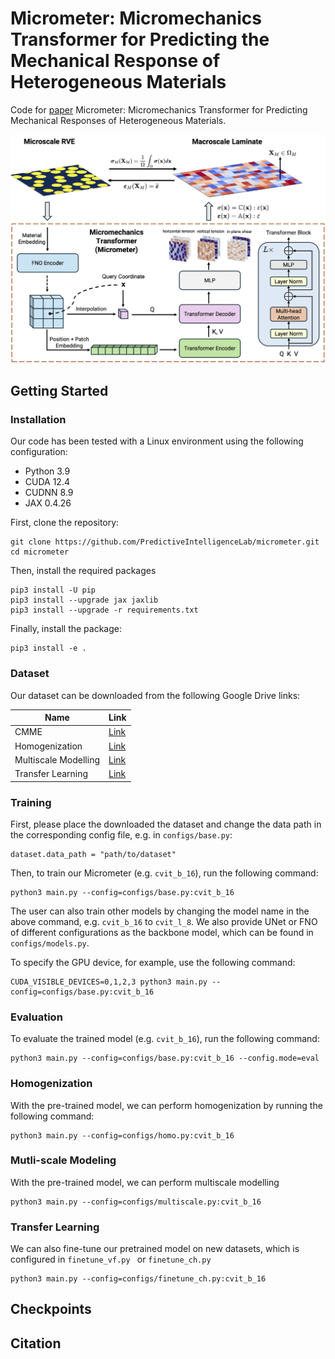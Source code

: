 # Micrometer: Micromechanics Transformer  for Predicting the Mechanical Response of Heterogeneous Materials

Code for [paper]() Micrometer: Micromechanics Transformer for Predicting Mechanical Responses of Heterogeneous Materials.

![Micrometer](./figures/micrometer_master_fig.png)


## Getting Started

### Installation

Our code has been tested with a Linux environment using the following configuration:

- Python 3.9
- CUDA 12.4
- CUDNN 8.9
- JAX 0.4.26


First, clone the repository:

```angular2html
git clone https://github.com/PredictiveIntelligenceLab/micrometer.git
cd micrometer
```

Then, install the required packages

```angular2html
pip3 install -U pip
pip3 install --upgrade jax jaxlib
pip3 install --upgrade -r requirements.txt
```

Finally, install the package:

```angular2html
pip3 install -e .
```


### Dataset

Our dataset can be downloaded from the following Google Drive links:

| Name                 | Link     |
|----------------------|----------|
| CMME                 | [Link](https://drive.google.com/drive/folders/1eeFrLQkJawuJAcizykwg3kQM1yCyaF74?usp=sharing) |
| Homogenization       | [Link](https://drive.google.com/drive/folders/1nN0LoqwkGVe_k74XIZZNLHvBgADPoC7F?usp=sharing) |
| Multiscale Modelling | [Link](https://drive.google.com/drive/folders/1PBTqFkVn63IfEgz4J3RbvxoUj6ZT5AHe?usp=sharing) |
| Transfer Learning    | [Link](https://drive.google.com/drive/folders/1PIggy_sadd3iX1JSAkIxe5vdbIABszFy?usp=sharing) |



### Training

First, please place the downloaded the dataset and change the data path in
the corresponding config file, e.g. in `configs/base.py`:

```angular2html
dataset.data_path = "path/to/dataset"
```

Then, to train our Micrometer (e.g. `cvit_b_16`), run the following command:

```angular2html
python3 main.py --config=configs/base.py:cvit_b_16
```

The user can also train other models by changing the model name 
in the above command, e.g. `cvit_b_16` to `cvit_l_8`. We also provide UNet or FNO of different configurations as the backbone model,
which can be found in `configs/models.py`.



To specify the GPU device, for example, use the following command:

```angular2html
CUDA_VISIBLE_DEVICES=0,1,2,3 python3 main.py --config=configs/base.py:cvit_b_16
```

### Evaluation

To evaluate the trained model (e.g. `cvit_b_16`), run the following command:

```angular2html
python3 main.py --config=configs/base.py:cvit_b_16 --config.mode=eval
```

### Homogenization

With the pre-trained model, we can perform homogenization by running the following command:

```angular2html
python3 main.py --config=configs/homo.py:cvit_b_16
```

### Mutli-scale Modeling


With the pre-trained model, we can perform multiscale modelling

```angular2html
python3 main.py --config=configs/multiscale.py:cvit_b_16
```


### Transfer Learning

We can also fine-tune our pretrained model on new datasets, which is configured in
`finetune_vf.py ` or `finetune_ch.py`

```angular2html
python3 main.py --config=configs/finetune_ch.py:cvit_b_16 
```


## Checkpoints





## Citation






